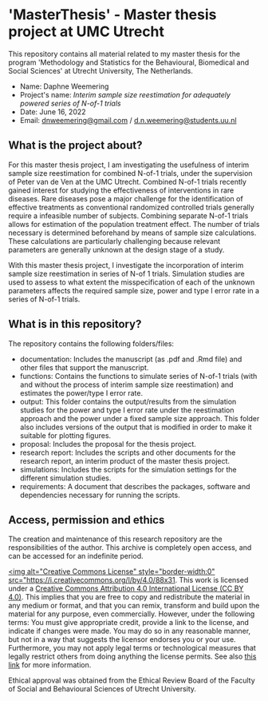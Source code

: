 # 'MasterThesis' - Master thesis project at UMC Utrecht
This repository contains all material related to my master thesis for the program 'Methodology and Statistics for the Behavioural, Biomedical and Social Sciences' at Utrecht University, The Netherlands.

- Name: Daphne Weemering
- Project's name: *Interim sample size reestimation for adequately powered series of N-of-1 trials*
- Date: June 16, 2022
- Email: dnweemering@gmail.com / d.n.weemering@students.uu.nl

## What is the project about?
For this master thesis project, I am investigating the usefulness of interim sample size reestimation for combined N-of-1 trials, under the supervision of Peter van de Ven at the UMC Utrecht. Combined N-of-1 trials recently gained interest for studying the effectiveness of interventions in rare diseases. Rare diseases pose a major challenge for the identification of effective treatments as conventional randomized controlled trials generally require a infeasible number of subjects. Combining separate N-of-1 trials allows for estimation of the population treatment effect. The number of trials necessary is determined beforehand by means of sample size calculations. These calculations are particularly challenging because relevant parameters are generally unknown at the design stage of a study. 

With this master thesis project, I investigate the incorporation of interim sample size reestimation in series of N-of 1 trials. Simulation studies are used to assess to what extent the misspecification of each of the unknown parameters affects the required sample size, power and type I error rate in a series of N-of-1 trials.

## What is in this repository?
The repository contains the following folders/files:
- documentation: Includes the manuscript (as .pdf and .Rmd file) and other files that support the manuscript.
- functions: Contains the functions to simulate series of N-of-1 trials (with and without the process of interim sample size reestimation) and estimates the power/type I error rate.
- output: This folder contains the output/results from the simulation studies for the power and type I error rate under the reestimation approach and the power under a fixed sample size approach. This folder also includes versions of the output that is modified in order to make it suitable for plotting figures. 
- proposal: Includes the proposal for the thesis project. 
- research report: Includes the scripts and other documents for the research report, an interim product of the master thesis project. 
- simulations: Includes the scripts for the simulation settings for the different simulation studies. 
- requirements: A document that describes the packages, software and dependencies necessary for running the scripts. 

## Access, permission and ethics
The creation and maintenance of this research repository are the responsibilities of the author. This archive is completely open access, and can be accessed for an indefinite period. 

<a rel="license" href="http://creativecommons.org/licenses/by/4.0/"><img alt="Creative Commons License" style="border-width:0" src="https://i.creativecommons.org/l/by/4.0/88x31.
This work is licensed under a [Creative Commons Attribution 4.0 International License (CC BY 4.0)](https://creativecommons.org/licenses/by/4.0/). This implies that you are free to copy and redistribute the material in any medium or format, and that you can remix, transform and build upon the material for any purpose, even commercially. However, under the following terms: You must give appropriate credit, provide a link to the license, and indicate if changes were made. You may do so in any reasonable manner, but not in a way that suggests the licensor endorses you or your use. Furthermore, you may not apply legal terms or technological measures that legally restrict others from doing anything the license permits. See also [this link](https://creativecommons.org/licenses/by/4.0/) for more information. 

Ethical approval was obtained from the Ethical Review Board of the Faculty of Social and Behavioural Sciences of Utrecht University. 

